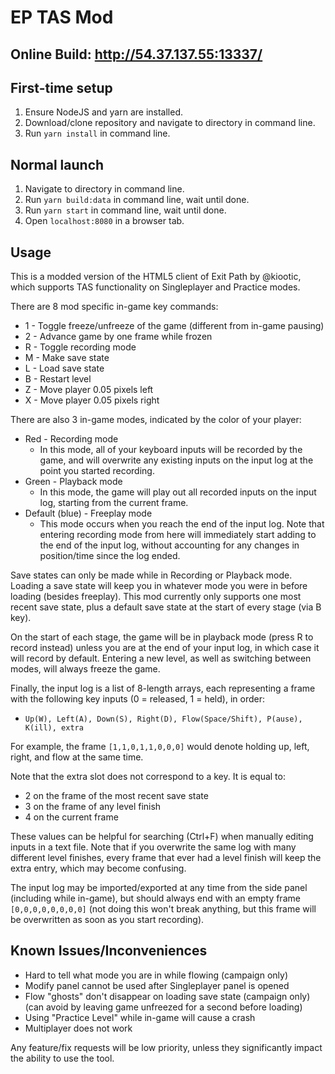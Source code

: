 EP TAS Mod
=======

Online Build: http://54.37.137.55:13337/
-----

First-time setup
-----

1. Ensure NodeJS and yarn are installed.
2. Download/clone repository and navigate to directory in command line.
3. Run `yarn install` in command line.

Normal launch
-----
1. Navigate to directory in command line.
2. Run `yarn build:data` in command line, wait until done.
3. Run `yarn start` in command line, wait until done.
4. Open `localhost:8080` in a browser tab.

Usage
-----
This is a modded version of the HTML5 client of Exit Path by @kiootic, which supports TAS functionality on Singleplayer and Practice modes.

There are 8 mod specific in-game key commands:
* 1 - Toggle freeze/unfreeze of the game (different from in-game pausing)
* 2 - Advance game by one frame while frozen
* R - Toggle recording mode
* M - Make save state
* L - Load save state
* B - Restart level
* Z - Move player 0.05 pixels left
* X - Move player 0.05 pixels right

There are also 3 in-game modes, indicated by the color of your player:
* Red - Recording mode
    * In this mode, all of your keyboard inputs will be recorded by the game, and will overwrite any existing inputs on the input log at the point you started recording.
* Green - Playback mode
    * In this mode, the game will play out all recorded inputs on the input log, starting from the current frame.
* Default (blue) - Freeplay mode
    * This mode occurs when you reach the end of the input log. Note that entering recording mode from here will immediately start adding to the end of the input log, without accounting for any changes in position/time since the log ended.

Save states can only be made while in Recording or Playback mode. Loading a save state will keep you in whatever mode you were in before loading (besides freeplay). This mod currently only supports one most recent save state, plus a default save state at the start of every stage (via B key).

On the start of each stage, the game will be in playback mode (press R to record instead) unless you are at the end of your input log, in which case it will record by default. Entering a new level, as well as switching between modes, will always freeze the game.

Finally, the input log is a list of 8-length arrays, each representing a frame with the following key inputs (0 = released, 1 = held), in order:
* `Up(W), Left(A), Down(S), Right(D), Flow(Space/Shift), P(ause), K(ill), extra`

For example, the frame `[1,1,0,1,1,0,0,0]` would denote holding up, left, right, and flow at the same time.

Note that the extra slot does not correspond to a key. It is equal to:
* 2 on the frame of the most recent save state
* 3 on the frame of any level finish
* 4 on the current frame

These values can be helpful for searching (Ctrl+F) when manually editing inputs in a text file. Note that if you overwrite the same log with many different level finishes, every frame that ever had a level finish will keep the extra entry, which may become confusing.

The input log may be imported/exported at any time from the side panel (including while in-game), but should always end with an empty frame `[0,0,0,0,0,0,0,0]` (not doing this won't break anything, but this frame will be overwritten as soon as you start recording).

Known Issues/Inconveniences
-----
* Hard to tell what mode you are in while flowing (campaign only)
* Modify panel cannot be used after Singleplayer panel is opened
* Flow "ghosts" don't disappear on loading save state (campaign only) (can avoid by leaving game unfreezed for a second before loading)
* Using "Practice Level" while in-game will cause a crash
* Multiplayer does not work

Any feature/fix requests will be low priority, unless they significantly impact the ability to use the tool.
